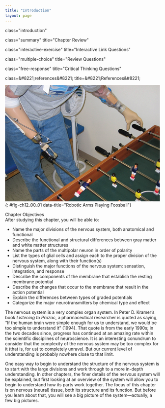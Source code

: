 ```yaml
---
title: "Introduction"
layout: page
---
```



<cnx-pi data-type="cnx.flag.introduction"> class="introduction" </cnx-pi>

<cnx-pi data-type="cnx.eoc">class="summary" title="Chapter Review"</cnx-pi>

<cnx-pi data-type="cnx.eoc">class="interactive-exercise" title="Interactive Link Questions"</cnx-pi>

<cnx-pi data-type="cnx.eoc">class="multiple-choice" title="Review Questions" </cnx-pi>

<cnx-pi data-type="cnx.eoc">class="free-response" title="Critical Thinking Questions"</cnx-pi>

<cnx-pi data-type="cnx.eoc">class=&amp;#8221;references&amp;#8221; title=&amp;#8221;References&amp;#8221;</cnx-pi>

 ![This photo shows a person playing foosball. The person has had both of their lower arms amputated. The left arm was replaced with a replica of a human hand and the right arm was replaced with a manipulator that resembles a pair of tongs.](../resources/1200_Robotic_Arms.jpg " As the neural circuitry of the nervous system has become more fully understood and robotics more sophisticated, it is now possible to integrate technology with the body and restore abilities following traumatic events. At some point in the future, will this type of technology lead to the ability to augment our nervous systems? (credit: U.S. Army/Wikimedia Commons)"){: #fig-ch12_00_01 data-title="Robotic Arms Playing Foosball"}

<div data-type="note" id="eip-933" class="note chapter-objectives" markdown="1">
<div data-type="title" class="title">
Chapter Objectives
</div>
After studying this chapter, you will be able to:

* Name the major divisions of the nervous system, both anatomical and functional
* Describe the functional and structural differences between gray matter and white matter structures
* Name the parts of the multipolar neuron in order of polarity
* List the types of glial cells and assign each to the proper division of the nervous system, along with their function(s)
* Distinguish the major functions of the nervous system: sensation, integration, and response
* Describe the components of the membrane that establish the resting membrane potential
* Describe the changes that occur to the membrane that result in the action potential
* Explain the differences between types of graded potentials
* Categorize the major neurotransmitters by chemical type and effect

</div>

The nervous system is a very complex organ system. In Peter D. Kramer’s book *Listening to Prozac*, a pharmaceutical researcher is quoted as saying, “If the human brain were simple enough for us to understand, we would be too simple to understand it” (1994). That quote is from the early 1990s; in the two decades since, progress has continued at an amazing rate within the scientific disciplines of neuroscience. It is an interesting conundrum to consider that the complexity of the nervous system may be too complex for it (that is, for us) to completely unravel. But our current level of understanding is probably nowhere close to that limit.

One easy way to begin to understand the structure of the nervous system is to start with the large divisions and work through to a more in-depth understanding. In other chapters, the finer details of the nervous system will be explained, but first looking at an overview of the system will allow you to begin to understand how its parts work together. The focus of this chapter is on nervous (neural) tissue, both its structure and its function. But before you learn about that, you will see a big picture of the system—actually, a few big pictures.

